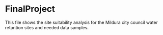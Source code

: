 # FinalProject
This file shows the site suitability analysis for the Mildura city council water retantion sites and needed data samples.
